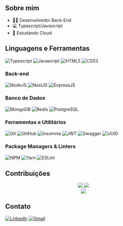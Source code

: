 ## Sobre mim
- 👨‍💻 Desenvolvedor Back-End
- 💻 Typescript/Javascript
- 🌱 Estudando Cloud

## Linguagens e Ferramentas

<div style="display: inline_block">
  <img align="center" alt="Typescript" src="https://img.shields.io/badge/-TypeScript-3178C6?style=flat-square&logo=typescript&logoColor=white" />
  <img align="center" alt="Javascript" src="https://img.shields.io/badge/-JavaScript-F7DF1E?style=flat-square&logo=javascript&logoColor=black" />
  <img align="center" alt="HTML5" src="https://img.shields.io/badge/-HTML5-E34F26?style=flat-square&logo=html5&logoColor=white" />
  <img align="center" alt="CSS3" src="https://img.shields.io/badge/-CSS3-1572B6?style=flat-square&logo=css3&logoColor=white" />
</div>

### Back-end
<div style="display: inline_block">
  <img align="center" alt="NodeJS" src="https://img.shields.io/badge/-Node.js-339933?style=flat-square&logo=node.js&logoColor=white" />
  <img align="center" alt="NestJS" src="https://img.shields.io/badge/-NestJS-E0234E?style=flat-square&logo=nestjs&logoColor=white" />
  <img align="center" alt="ExpressJS" src="https://img.shields.io/badge/-Express.js-000000?style=flat-square&logo=express&logoColor=white" />
</div>

### Banco de Dados
<div style="display: inline_block">
  <img align="center" alt="MongoDB" src="https://img.shields.io/badge/-MongoDB-47A248?style=flat-square&logo=mongodb&logoColor=white" />
  <img align="center" alt="Redis" src="https://img.shields.io/badge/-Redis-DC382D?style=flat-square&logo=redis&logoColor=white" />
  <img align="center" alt="PostgreSQL" src="https://img.shields.io/badge/-PostgreSQL-336791?style=flat-square&logo=postgresql&logoColor=white" />
</div>

### Ferramentas e Utilitários
<div style="display: inline_block">
  <img align="center" alt="Git" src="https://img.shields.io/badge/-Git-F05032?style=flat-square&logo=git&logoColor=white" />
  <img align="center" alt="GitHub" src="https://img.shields.io/badge/-GitHub-181717?style=flat-square&logo=github&logoColor=white" />
  <img align="center" alt="Insomnia" src="https://img.shields.io/badge/-Insomnia-5849BE?style=flat-square&logo=insomnia&logoColor=white" />
  <img align="center" alt="JWT" src="https://img.shields.io/badge/-JWT-000000?style=flat-square&logo=json-web-tokens&logoColor=white" />
    <img align="center" alt="Swagger" src="https://img.shields.io/badge/-Swagger-85EA2D?style=flat-square&logo=swagger&logoColor=black" />
  <img align="center" alt="UUID" src="https://img.shields.io/badge/-UUID-338899?style=flat-square&logo=uuid&logoColor=white" />
</div>

### Package Managers & Linters
<div style="display: inline_block">
  <img align="center" alt="NPM" src="https://img.shields.io/badge/-NPM-CB3837?style=flat-square&logo=npm&logoColor=white" />
  <img align="center" alt="Yarn" src="https://img.shields.io/badge/-Yarn-2C8EBB?style=flat-square&logo=yarn&logoColor=white" />
  <img align="center" alt="ESLint" src="https://img.shields.io/badge/-ESLint-4B32C3?style=flat-square&logo=eslint&logoColor=white" />
</div>

## Contribuições
<div align="center">
  <img src="http://github-profile-summary-cards.vercel.app/api/cards/stats?username=ArthurPRocha&theme=dark"/>
  <img src="http://github-profile-summary-cards.vercel.app/api/cards/productive-time?username=ArthurPRocha&theme=dark&utcOffset=8"/>
</div>

<div align="center">
  <img src="https://github-readme-stats.vercel.app/api/top-langs/?username=ArthurPRocha&layout=compact&theme=dark"/>
</div>

## Contato
[![LinkedIn](https://img.shields.io/badge/-LinkedIn-0077B5?style=flat-square&logo=linkedin&logoColor=white)](seu_linkedin)
[![Gmail](https://img.shields.io/badge/-Gmail-D14836?style=flat-square&logo=gmail&logoColor=white)](mailto:arthurprochadev@gmail.com)
